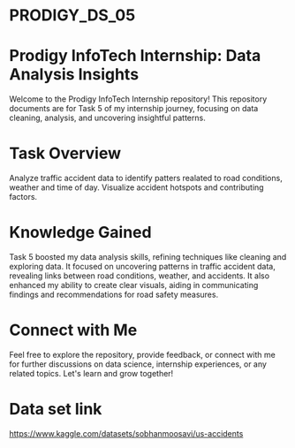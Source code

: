 # PRODIGY_DS_05
# Prodigy InfoTech Internship: Data Analysis Insights
Welcome to the Prodigy InfoTech Internship repository! This repository documents are for Task 5 of my internship journey, focusing on data cleaning, analysis, and uncovering insightful patterns.

# Task Overview
Analyze traffic accident data to identify patters realated to road conditions, weather and time of day. Visualize accident hotspots and contributing factors.

# Knowledge Gained
Task 5 boosted my data analysis skills, refining techniques like cleaning and exploring data. It focused on uncovering patterns in traffic accident data, revealing links between road conditions, weather, and accidents. It also enhanced my ability to create clear visuals, aiding in communicating findings and recommendations for road safety measures.

# Connect with Me
Feel free to explore the repository, provide feedback, or connect with me for further discussions on data science, internship experiences, or any related topics. Let's learn and grow together!

# Data set link 
https://www.kaggle.com/datasets/sobhanmoosavi/us-accidents
